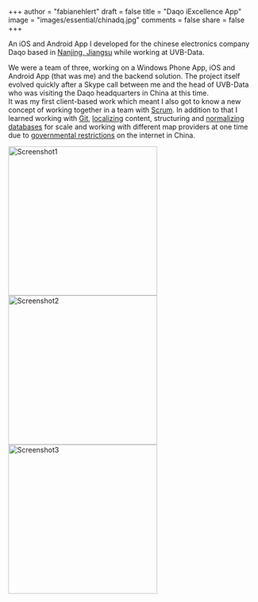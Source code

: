 +++
author = "fabianehlert"
draft = false
title = "Daqo iExcellence App"
image = "images/essential/chinadq.jpg"
comments = false
share = false
+++

An iOS and Android App I developed for the chinese electronics company Daqo based in [Nanjing, Jiangsu](https://www.google.de/maps/place/Nanjing,+Jiangsu,+China/@32.0995425,118.457561,10z/data=!3m1!4b1!4m5!3m4!1s0x35b58c9b668dcd83:0x8ffbb60b79df1b06!8m2!3d32.060255!4d118.796877) while working at UVB-Data.

We were a team of three, working on a Windows Phone App, iOS and Android App (that was me) and the backend solution. The project itself evolved quickly after a Skype call between me and the head of UVB-Data who was visiting the Daqo headquarters in China at this time.
<br>It was my first client-based work which meant I also got to know a new concept of working together in a team with [Scrum](https://en.wikipedia.org/wiki/Scrum_\(software_development\)). In addition to that I learned working with [Git](https://en.wikipedia.org/wiki/Git_\(software\)), [localizing](https://en.wikipedia.org/wiki/Internationalization_and_localization) content, structuring and [normalizing databases](https://en.wikipedia.org/wiki/Database_normalization) for scale and working with different map providers at one time due to [governmental restrictions](https://en.wikipedia.org/wiki/Restrictions_on_geographic_data_in_China) on the internet in China.

<img src="../iexcellence/iexcellence-screen1.png" alt="Screenshot1" style="width: 300px;"/>

<img src="../iexcellence/iexcellence-screen2.png" alt="Screenshot2" style="width: 300px;"/>

<img src="../iexcellence/iexcellence-screen3.png" alt="Screenshot3" style="width: 300px;"/>
